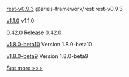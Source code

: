 
[rest-v0.9.3](https://github.com/hyperledger/aries-framework-javascript-ext/releases/tag/rest-v0.9.3) @aries-framework/rest rest-v0.9.3

[v1.1.0](https://github.com/hyperledger/firefly-sdk-nodejs/releases/tag/v1.1.0) v1.1.0

[0.42.0](https://github.com/hyperledger/aries-vcx/releases/tag/0.42.0) Release 0.42.0

[v1.8.0-beta10](https://github.com/hyperledger-labs/hlf-operator/releases/tag/v1.8.0-beta10) Version 1.8.0-beta10

[v1.8.0-beta9](https://github.com/hyperledger-labs/hlf-operator/releases/tag/v1.8.0-beta9) Version 1.8.0-beta9


[See more >>>](https://start-here.hyperledger.org/releases)
